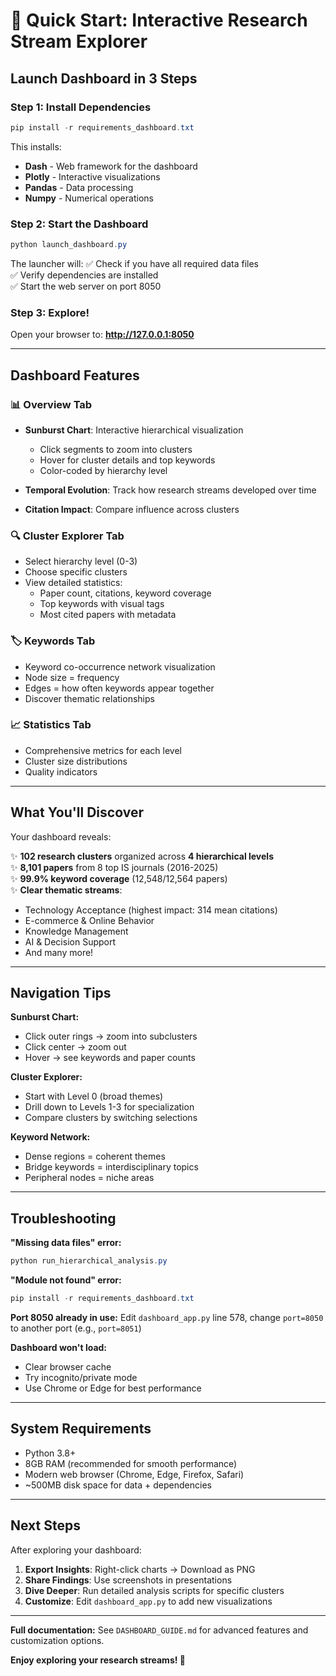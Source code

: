 # 🎯 Quick Start: Interactive Research Stream Explorer

## Launch Dashboard in 3 Steps

### Step 1: Install Dependencies
```powershell
pip install -r requirements_dashboard.txt
```

This installs:
- **Dash** - Web framework for the dashboard
- **Plotly** - Interactive visualizations  
- **Pandas** - Data processing
- **Numpy** - Numerical operations

### Step 2: Start the Dashboard
```powershell
python launch_dashboard.py
```

The launcher will:
✅ Check if you have all required data files  
✅ Verify dependencies are installed  
✅ Start the web server on port 8050

### Step 3: Explore!
Open your browser to: **http://127.0.0.1:8050**

---

## Dashboard Features

### 📊 Overview Tab
- **Sunburst Chart**: Interactive hierarchical visualization
  - Click segments to zoom into clusters
  - Hover for cluster details and top keywords
  - Color-coded by hierarchy level
  
- **Temporal Evolution**: Track how research streams developed over time
  
- **Citation Impact**: Compare influence across clusters

### 🔍 Cluster Explorer Tab
- Select hierarchy level (0-3)
- Choose specific clusters  
- View detailed statistics:
  - Paper count, citations, keyword coverage
  - Top keywords with visual tags
  - Most cited papers with metadata
  
### 🏷️ Keywords Tab
- Keyword co-occurrence network visualization
- Node size = frequency
- Edges = how often keywords appear together
- Discover thematic relationships

### 📈 Statistics Tab
- Comprehensive metrics for each level
- Cluster size distributions
- Quality indicators

---

## What You'll Discover

Your dashboard reveals:

✨ **102 research clusters** organized across **4 hierarchical levels**  
✨ **8,101 papers** from 8 top IS journals (2016-2025)  
✨ **99.9% keyword coverage** (12,548/12,564 papers)  
✨ **Clear thematic streams**:
- Technology Acceptance (highest impact: 314 mean citations)
- E-commerce & Online Behavior  
- Knowledge Management
- AI & Decision Support
- And many more!

---

## Navigation Tips

**Sunburst Chart:**
- Click outer rings → zoom into subclusters
- Click center → zoom out
- Hover → see keywords and paper counts

**Cluster Explorer:**
- Start with Level 0 (broad themes)
- Drill down to Levels 1-3 for specialization
- Compare clusters by switching selections

**Keyword Network:**
- Dense regions = coherent themes
- Bridge keywords = interdisciplinary topics
- Peripheral nodes = niche areas

---

## Troubleshooting

**"Missing data files" error:**
```powershell
python run_hierarchical_analysis.py
```

**"Module not found" error:**
```powershell
pip install -r requirements_dashboard.txt
```

**Port 8050 already in use:**
Edit `dashboard_app.py` line 578, change `port=8050` to another port (e.g., `port=8051`)

**Dashboard won't load:**
- Clear browser cache
- Try incognito/private mode
- Use Chrome or Edge for best performance

---

## System Requirements

- Python 3.8+
- 8GB RAM (recommended for smooth performance)
- Modern web browser (Chrome, Edge, Firefox, Safari)
- ~500MB disk space for data + dependencies

---

## Next Steps

After exploring your dashboard:

1. **Export Insights**: Right-click charts → Download as PNG
2. **Share Findings**: Use screenshots in presentations
3. **Dive Deeper**: Run detailed analysis scripts for specific clusters
4. **Customize**: Edit `dashboard_app.py` to add new visualizations

---

**Full documentation:** See `DASHBOARD_GUIDE.md` for advanced features and customization options.

**Enjoy exploring your research streams! 🔬**
